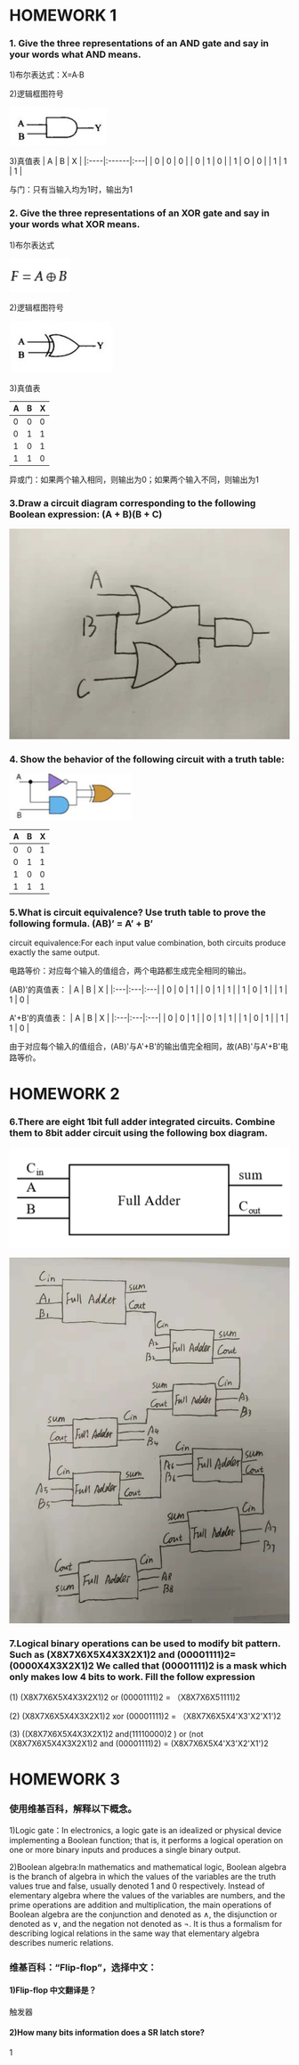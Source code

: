 # [](#header-1) HOMEWORK 1
### [](#header-3) 1. Give the three representations of an AND gate and say in your words what AND means.
1)布尔表达式：X=A·B

2)逻辑框图符号

![](images/AND.png)

3)真值表
| A   | B     | X  |
|:----|:------|:---|
| 0   | 0     | 0  |
| 0   | 1     | 0  |
| 1   | O     | 0  |
| 1   | 1     | 1  |

与门：只有当输入均为1时，输出为1

### [](#header-3) 2. Give the three representations of an XOR gate and say in your words what XOR means.

1)布尔表达式

![](images/XOR.png)

2)逻辑框图符号

![](images/xor.jpg)

3)真值表

| A    | B   | X   |
|:-----|:----|:----|
| 0    | 0   | 0   |
| 0    | 1   | 1   |
| 1    | 0   | 1   |
| 1    | 1   | 0   |

异或门：如果两个输入相同，则输出为0；如果两个输入不同，则输出为1

### [](#header-3) 3.Draw a circuit diagram corresponding to the following Boolean expression: (A + B)(B + C) 

![](images/hw05.jpg)

### [](#header-3) 4. Show the behavior of the following circuit with a truth table:

![](images/hw0501.png)

| A   | B   | X  |
|:----|:----|:---|
| 0   | 0   | 1  |
| 0   | 1   | 1  |
| 1   | 0   | 0  |
| 1   | 1   | 1  |

### [](#header-3) 5.What is circuit equivalence? Use truth table to prove the following formula.  (AB)’ = A’ + B’

circuit equivalence:For each input value combination, both circuits produce exactly the same output.

电路等价：对应每个输入的值组合，两个电路都生成完全相同的输出。

(AB)'的真值表：
| A  | B  | X  |
|:---|:---|:---|
| 0  | 0  | 1  |
| 0  | 1  | 1  |
| 1  | 0  | 1  |
| 1  | 1  | 0  |

A'+B'的真值表：
| A  | B  | X  |
|:---|:---|:---|
| 0  | 0  | 1  |
| 0  | 1  | 1  |
| 1  | 0  | 1  |
| 1  | 1  | 0  |

由于对应每个输入的值组合，(AB)'与A'+B'的输出值完全相同，故(AB)'与A'+B'电路等价。

# HOMEWORK 2

 ### 6.There are eight 1bit full adder integrated circuits. Combine them to 8bit adder circuit using the following box diagram.
![](images/hw0502.png)

![](images/hw0501.jpg)

### 7.Logical binary operations can be used to modify bit pattern. Such as (X8X7X6X5X4X3X2X1)2 and (00001111)2= (0000X4X3X2X1)2 We called that (00001111)2 is a mask which only makes low 4 bits to work. Fill the follow expression 
(1)  (X8X7X6X5X4X3X2X1)2 or (00001111)2 = （X8X7X6X51111)2

(2)  (X8X7X6X5X4X3X2X1)2 xor (00001111)2 = （X8X7X6X5X4'X3'X2'X1')2

(3)  ((X8X7X6X5X4X3X2X1)2 and(11110000)2 ) or  (not (X8X7X6X5X4X3X2X1)2 and (00001111)2)  =  (X8X7X6X5X4'X3'X2'X1')2
 
 # HOMEWORK 3
### 使用维基百科，解释以下概念。 
1)Logic gate：In electronics, a logic gate is an idealized or physical device implementing a Boolean function; that is, it performs a logical operation on one or more binary inputs and produces a single binary output.

2)Boolean algebra:In mathematics and mathematical logic, Boolean algebra is the branch of algebra in which the values of the variables are the truth values true and false, usually denoted 1 and 0 respectively. Instead of elementary algebra where the values of the variables are numbers, and the prime operations are addition and multiplication, the main operations of Boolean algebra are the conjunction and denoted as ∧, the disjunction or denoted as ∨, and the negation not denoted as ¬. It is thus a formalism for describing logical relations in the same way that elementary algebra describes numeric relations. 

### 维基百科：“Flip-flop”，选择中文：
#### 1)Flip-flop 中文翻译是？
触发器
#### 2)How many bits information does a SR latch store?
1
